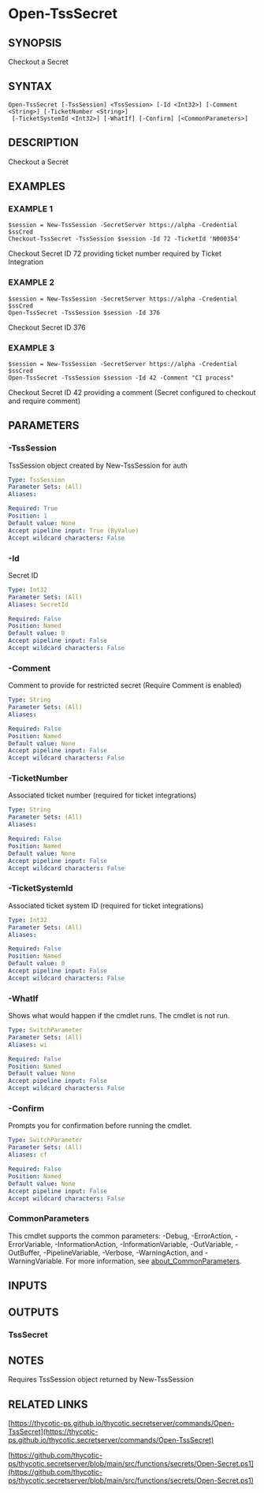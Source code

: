 # Open-TssSecret

## SYNOPSIS
Checkout a Secret

## SYNTAX

```
Open-TssSecret [-TssSession] <TssSession> [-Id <Int32>] [-Comment <String>] [-TicketNumber <String>]
 [-TicketSystemId <Int32>] [-WhatIf] [-Confirm] [<CommonParameters>]
```

## DESCRIPTION
Checkout a Secret

## EXAMPLES

### EXAMPLE 1
```
$session = New-TssSession -SecretServer https://alpha -Credential $ssCred
Checkout-TssSecret -TssSession $session -Id 72 -TicketId 'N000354'
```

Checkout Secret ID 72 providing ticket number required by Ticket Integration

### EXAMPLE 2
```
$session = New-TssSession -SecretServer https://alpha -Credential $ssCred
Open-TssSecret -TssSession $session -Id 376
```

Checkout Secret ID 376

### EXAMPLE 3
```
$session = New-TssSession -SecretServer https://alpha -Credential $ssCred
Open-TssSecret -TssSession $session -Id 42 -Comment "CI process"
```

Checkout Secret ID 42 providing a comment (Secret configured to checkout and require comment)

## PARAMETERS

### -TssSession
TssSession object created by New-TssSession for auth

```yaml
Type: TssSession
Parameter Sets: (All)
Aliases:

Required: True
Position: 1
Default value: None
Accept pipeline input: True (ByValue)
Accept wildcard characters: False
```

### -Id
Secret ID

```yaml
Type: Int32
Parameter Sets: (All)
Aliases: SecretId

Required: False
Position: Named
Default value: 0
Accept pipeline input: False
Accept wildcard characters: False
```

### -Comment
Comment to provide for restricted secret (Require Comment is enabled)

```yaml
Type: String
Parameter Sets: (All)
Aliases:

Required: False
Position: Named
Default value: None
Accept pipeline input: False
Accept wildcard characters: False
```

### -TicketNumber
Associated ticket number (required for ticket integrations)

```yaml
Type: String
Parameter Sets: (All)
Aliases:

Required: False
Position: Named
Default value: None
Accept pipeline input: False
Accept wildcard characters: False
```

### -TicketSystemId
Associated ticket system ID (required for ticket integrations)

```yaml
Type: Int32
Parameter Sets: (All)
Aliases:

Required: False
Position: Named
Default value: 0
Accept pipeline input: False
Accept wildcard characters: False
```

### -WhatIf
Shows what would happen if the cmdlet runs.
The cmdlet is not run.

```yaml
Type: SwitchParameter
Parameter Sets: (All)
Aliases: wi

Required: False
Position: Named
Default value: None
Accept pipeline input: False
Accept wildcard characters: False
```

### -Confirm
Prompts you for confirmation before running the cmdlet.

```yaml
Type: SwitchParameter
Parameter Sets: (All)
Aliases: cf

Required: False
Position: Named
Default value: None
Accept pipeline input: False
Accept wildcard characters: False
```

### CommonParameters
This cmdlet supports the common parameters: -Debug, -ErrorAction, -ErrorVariable, -InformationAction, -InformationVariable, -OutVariable, -OutBuffer, -PipelineVariable, -Verbose, -WarningAction, and -WarningVariable. For more information, see [about_CommonParameters](http://go.microsoft.com/fwlink/?LinkID=113216).

## INPUTS

## OUTPUTS

### TssSecret
## NOTES
Requires TssSession object returned by New-TssSession

## RELATED LINKS

[https://thycotic-ps.github.io/thycotic.secretserver/commands/Open-TssSecret](https://thycotic-ps.github.io/thycotic.secretserver/commands/Open-TssSecret)

[https://github.com/thycotic-ps/thycotic.secretserver/blob/main/src/functions/secrets/Open-Secret.ps1](https://github.com/thycotic-ps/thycotic.secretserver/blob/main/src/functions/secrets/Open-Secret.ps1)

